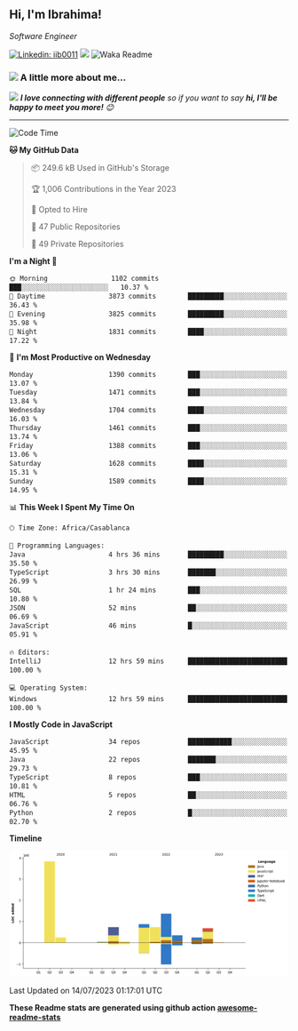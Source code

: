 <h2>Hi, I'm Ibrahima! </h2>
<p><em>Software Engineer 
</em></p>


[![Linkedin: iib0011](https://img.shields.io/badge/-iib0011-blue?style=flat-square&logo=Linkedin&logoColor=white&link=https://www.linkedin.com/in/iib0011/)](https://www.linkedin.com/in/iib0011/)
![](https://visitor-badge.glitch.me/badge?page_id=iib0011)
![Waka Readme](https://github.com/iib0011/iib0011/workflows/Waka%20Readme/badge.svg)


### <img src="https://media.giphy.com/media/VgCDAzcKvsR6OM0uWg/giphy.gif" width="50"> A little more about me...  


<img src="https://media.giphy.com/media/LnQjpWaON8nhr21vNW/giphy.gif" width="60"> <em><b>I love connecting with different people</b> so if you want to say <b>hi, I'll be happy to meet you more!</b> 😊</em>

---
<!--START_SECTION:waka-->
![Code Time](http://img.shields.io/badge/Code%20Time-2%2C324%20hrs%2028%20mins-blue)

**🐱 My GitHub Data** 

> 📦 249.6 kB Used in GitHub's Storage 
 > 
> 🏆 1,006 Contributions in the Year 2023
 > 
> 💼 Opted to Hire
 > 
> 📜 47 Public Repositories 
 > 
> 🔑 49 Private Repositories 
 > 
**I'm a Night 🦉** 

```text
🌞 Morning                1102 commits        ███░░░░░░░░░░░░░░░░░░░░░░   10.37 % 
🌆 Daytime                3873 commits        █████████░░░░░░░░░░░░░░░░   36.43 % 
🌃 Evening                3825 commits        █████████░░░░░░░░░░░░░░░░   35.98 % 
🌙 Night                  1831 commits        ████░░░░░░░░░░░░░░░░░░░░░   17.22 % 
```
📅 **I'm Most Productive on Wednesday** 

```text
Monday                   1390 commits        ███░░░░░░░░░░░░░░░░░░░░░░   13.07 % 
Tuesday                  1471 commits        ███░░░░░░░░░░░░░░░░░░░░░░   13.84 % 
Wednesday                1704 commits        ████░░░░░░░░░░░░░░░░░░░░░   16.03 % 
Thursday                 1461 commits        ███░░░░░░░░░░░░░░░░░░░░░░   13.74 % 
Friday                   1388 commits        ███░░░░░░░░░░░░░░░░░░░░░░   13.06 % 
Saturday                 1628 commits        ████░░░░░░░░░░░░░░░░░░░░░   15.31 % 
Sunday                   1589 commits        ████░░░░░░░░░░░░░░░░░░░░░   14.95 % 
```


📊 **This Week I Spent My Time On** 

```text
🕑︎ Time Zone: Africa/Casablanca

💬 Programming Languages: 
Java                     4 hrs 36 mins       █████████░░░░░░░░░░░░░░░░   35.50 % 
TypeScript               3 hrs 30 mins       ███████░░░░░░░░░░░░░░░░░░   26.99 % 
SQL                      1 hr 24 mins        ███░░░░░░░░░░░░░░░░░░░░░░   10.80 % 
JSON                     52 mins             ██░░░░░░░░░░░░░░░░░░░░░░░   06.69 % 
JavaScript               46 mins             █░░░░░░░░░░░░░░░░░░░░░░░░   05.91 % 

🔥 Editors: 
IntelliJ                 12 hrs 59 mins      █████████████████████████   100.00 % 

💻 Operating System: 
Windows                  12 hrs 59 mins      █████████████████████████   100.00 % 
```

**I Mostly Code in JavaScript** 

```text
JavaScript               34 repos            ███████████░░░░░░░░░░░░░░   45.95 % 
Java                     22 repos            ███████░░░░░░░░░░░░░░░░░░   29.73 % 
TypeScript               8 repos             ███░░░░░░░░░░░░░░░░░░░░░░   10.81 % 
HTML                     5 repos             ██░░░░░░░░░░░░░░░░░░░░░░░   06.76 % 
Python                   2 repos             █░░░░░░░░░░░░░░░░░░░░░░░░   02.70 % 
```



**Timeline**

![Lines of Code chart](https://raw.githubusercontent.com/iib0011/iib0011/master/assets/bar_graph.png)


 Last Updated on 14/07/2023 01:17:01 UTC
<!--END_SECTION:waka-->

**These Readme stats are generated using github action [awesome-readme-stats](https://github.com/iib0011/waka-readme-stats)**
